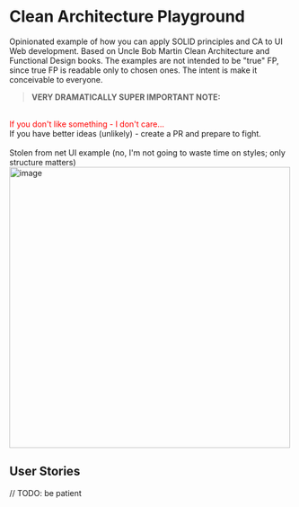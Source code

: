 # Clean Architecture Playground
Opinionated example of how you can apply SOLID principles and CA to UI Web development. Based on Uncle Bob Martin Clean Architecture and Functional Design books.
The examples are not intended to be "true" FP, since true FP is readable only to chosen ones. The intent is make it conceivable to everyone.

>**VERY DRAMATICALLY SUPER IMPORTANT NOTE:**
<br>
<span style="color:red">If you don't like something - I don't care...</span>
<br>
If you have better ideas (unlikely) - create a PR and prepare to fight.

<br>
<br>
Stolen from net UI example (no, I'm not going to waste time on styles; only structure matters)
<img width="500" alt="image" src="https://github.com/user-attachments/assets/dc21ed21-7b9e-4e13-933c-b7f7001e9f23" />


## User Stories
// TODO: be patient
